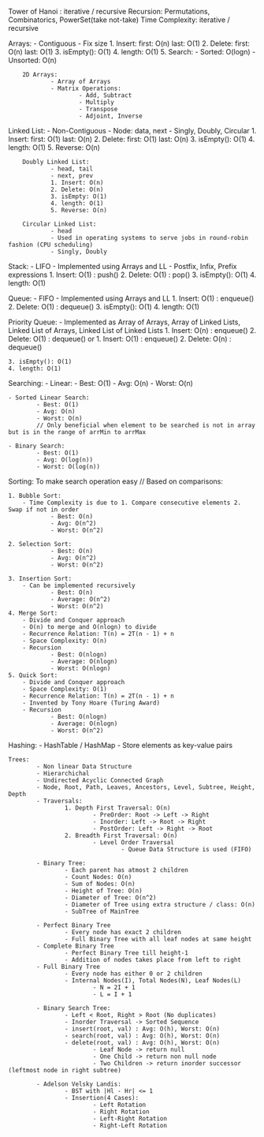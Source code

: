 Tower of Hanoi : iterative / recursive
Recursion: Permutations, Combinatorics, PowerSet(take not-take)
Time Complexity: iterative / recursive

Arrays: 
    - Contiguous
    - Fix size
    1. Insert: 
            first: O(n)
            last: O(1)
    2. Delete: 
            first: O(n)
            last: O(1)
    3. isEmpty(): O(1)
    4. length: O(1)
    5. Search: 
                - Sorted: O(logn)
                - Unsorted: O(n)

        2D Arrays:
                - Array of Arrays
                - Matrix Operations: 
                        - Add, Subtract
                        - Multiply
                        - Transpose
                        - Adjoint, Inverse

Linked List: 
    - Non-Contiguous
    - Node: data, next
    - Singly, Doubly, Circular
    1. Insert: 
            first: O(1)
            last: O(n)
    2. Delete: 
            first: O(1)
            last: O(n)
    3. isEmpty(): O(1)
    4. length: O(1)
    5. Reverse: O(n)

        Doubly Linked List:
                - head, tail
                - next, prev
                1. Insert: O(n)
                2. Delete: O(n)
                3. isEmpty: O(1)
                4. length: O(1)
                5. Reverse: O(n)
        
        Circular Linked List:
                - head
                - Used in operating systems to serve jobs in round-robin fashion (CPU scheduling)
                - Singly, Doubly

Stack:
    - LIFO
    - Implemented using Arrays and LL
    - Postfix, Infix, Prefix expressions
    1. Insert: O(1) : push()
    2. Delete: O(1) : pop()
    3. isEmpty(): O(1)
    4. length: O(1)

Queue:
    - FIFO 
    - Implemented using Arrays and LL
    1. Insert: O(1) : enqueue()
    2. Delete: O(1) : dequeue()
    3. isEmpty(): O(1)
    4. length: O(1)

Priority Queue:
    - Implemented as Array of Arrays, Array of Linked Lists, Linked List of Arrays, Linked List of Linked Lists
    1. Insert: O(n) : enqueue() 
    2. Delete: O(1) : dequeue()
                or 
    1. Insert: O(1) : enqueue() 
    2. Delete: O(n) : dequeue()
 
    3. isEmpty(): O(1)
    4. length: O(1)

Searching:
    - Linear: 
            - Best: O(1)
            - Avg: O(n) 
            - Worst: O(n)

    - Sorted Linear Search: 
            - Best: O(1)
            - Avg: O(n) 
            - Worst: O(n)
            // Only beneficial when element to be searched is not in array but is in the range of arrMin to arrMax

    - Binary Search:
            - Best: O(1)
            - Avg: O(log(n))
            - Worst: O(log(n))

Sorting: To make search operation easy 
// Based on comparisons: 

    1. Bubble Sort:
        - Time Complexity is due to 1. Compare consecutive elements 2. Swap if not in order
                - Best: O(n)
                - Avg: O(n^2) 
                - Worst: O(n^2)

    2. Selection Sort:
                - Best: O(n)
                - Avg: O(n^2) 
                - Worst: O(n^2)

    3. Insertion Sort:
        - Can be implemented recursively
                - Best: O(n)
                - Average: O(n^2)
                - Worst: O(n^2)
    4. Merge Sort: 
        - Divide and Conquer approach
        - O(n) to merge and O(nlogn) to divide
        - Recurrence Relation: T(n) = 2T(n - 1) + n
        - Space Complexity: O(n)
        - Recursion
                - Best: O(nlogn)
                - Average: O(nlogn)
                - Worst: O(nlogn)
    5. Quick Sort: 
        - Divide and Conquer approach
        - Space Complexity: O(1)
        - Recurrence Relation: T(n) = 2T(n - 1) + n
        - Invented by Tony Hoare (Turing Award)
        - Recursion 
                - Best: O(nlogn)
                - Average: O(nlogn)
                - Worst: O(n^2)


Hashing:
        - HashTable / HashMap 
        - Store elements as key-value pairs
        
    Trees:
            - Non linear Data Structure
            - Hierarchichal
            - Undirected Acyclic Connected Graph 
            - Node, Root, Path, Leaves, Ancestors, Level, Subtree, Height, Depth
            - Traversals: 
                    1. Depth First Traversal: O(n) 
                            - PreOrder: Root -> Left -> Right 
                            - Inorder: Left -> Root -> Right 
                            - PostOrder: Left -> Right -> Root
                    2. Breadth First Traversal: O(n)
                            - Level Order Traversal
                                    - Queue Data Structure is used (FIFO)

            - Binary Tree:
                    - Each parent has atmost 2 children
                    - Count Nodes: O(n)
                    - Sum of Nodes: O(n)
                    - Height of Tree: O(n)
                    - Diameter of Tree: O(n^2)
                    - Diameter of Tree using extra structure / class: O(n)
                    - SubTree of MainTree
    
            - Perfect Binary Tree
                    - Every node has exact 2 children
                    - Full Binary Tree with all leaf nodes at same height
            - Complete Binary Tree
                    - Perfect Binary Tree till height-1
                    - Addition of nodes takes place from left to right 
            - Full Binary Tree
                    - Every node has either 0 or 2 children
                    - Internal Nodes(I), Total Nodes(N), Leaf Nodes(L)
                            - N = 2I + 1
                            - L = I + 1
            
            - Binary Search Tree:
                    - Left < Root, Right > Root (No duplicates)
                    - Inorder Traversal -> Sorted Sequence
                    - insert(root, val) : Avg: O(h), Worst: O(n)
                    - search(root, val) : Avg: O(h), Worst: O(n)
                    - delete(root, val) : Avg: O(h), Worst: O(n)
                            - Leaf Node -> return null
                            - One Child -> return non null node
                            - Two Children -> return inorder successor (leftmost node in right subtree)
    
            - Adelson Velsky Landis:
                    - BST with |Hl - Hr| <= 1
                    - Insertion(4 Cases): 
                            - Left Rotation
                            - Right Rotation
                            - Left-Right Rotation
                            - Right-Left Rotation
                    
